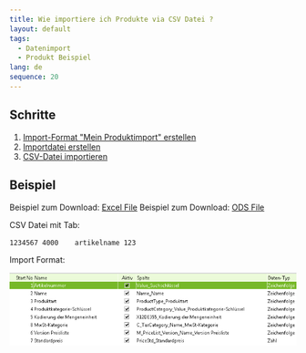 ```yaml
---
title: Wie importiere ich Produkte via CSV Datei ?
layout: default
tags:
  - Datenimport
  - Produkt Beispiel
lang: de
sequence: 20
---
```


## Schritte

1. [Import-Format "Mein Produktimport" erstellen](Wie_definiere_ich_ein_Importformat) 
1. [Importdatei erstellen](Wie_erstelle_ich_eine_Importdatei)
1. [CSV-Datei importieren](Wie_importiere_ich_eine_CSV_Datei)


## Beispiel

Beispiel zum Download: [Excel File](../files/Produkt_Import_Vorlage.xlsx)
Beispiel zum Download: [ODS File](../files/Produkt_Import_Vorlage.ods)

CSV Datei mit Tab:

```
1234567	4000	artikelname	123	
```


Import Format:

![img](../images/de_importformat_produkt.png)
